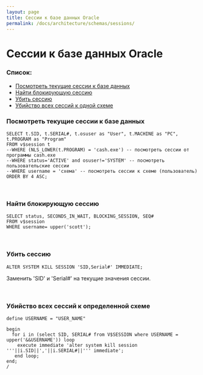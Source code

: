 ```yaml
---
layout: page
title: Сессии к базе данных Oracle
permalink: /docs/architecture/schemas/sessions/
---
```



# Сессии к базе данных Oracle


<h3>Список:</h3>

<ul>
<li><a href="#sessions1">Посмотреть текущие сессии к базе данных</a></li>
<li><a href="#sessions2">Найти блокирующую сессию</a></li>
<li><a href="#sessions3">Убить сессию</a></li>
<li><a href="#sessions4">Убийство всех сессий к одной схеме</a></li>
</ul>




<h3><a name="sessions1">Посмотреть текущие сессии к базе данных</a></h3>


    SELECT t.SID, t.SERIAL#, t.osuser as "User", t.MACHINE as "PC", t.PROGRAM as "Program"
    FROM v$session t
    --WHERE (NLS_LOWER(t.PROGRAM) = 'cash.exe') -- посмотреть сессии от программы cash.exe
    --WHERE status='ACTIVE' and osuser!='SYSTEM' -- посмотреть пользовательские сессии
    --WHERE username = 'схема' -- посмотреть сессии к схеме (пользователь)
    ORDER BY 4 ASC;



<br/>
<h3><a name="sessions2">Найти блокирующую сессию</a></h3>



    SELECT status, SECONDS_IN_WAIT, BLOCKING_SESSION, SEQ#
    FROM v$session
    WHERE username= upper('scott');


<br/>
<h3><a name="sessions3">Убить сессию</a></h3>


    ALTER SYSTEM KILL SESSION 'SID,Serial#' IMMEDIATE;


Заменить 'SID' и 'Serial#' на текущие значения сессии.


<br/>
<h3><a name="sessions4">Убийство всех сессий к определенной схеме</a></h3>


    define USERNAME = "USER_NAME"

    begin
      for i in (select SID, SERIAL# from V$SESSION where USERNAME = upper('&&USERNAME')) loop
        execute immediate 'alter system kill session '''||i.SID||','||i.SERIAL#||''' immediate';
       end loop;
    end;
    /
